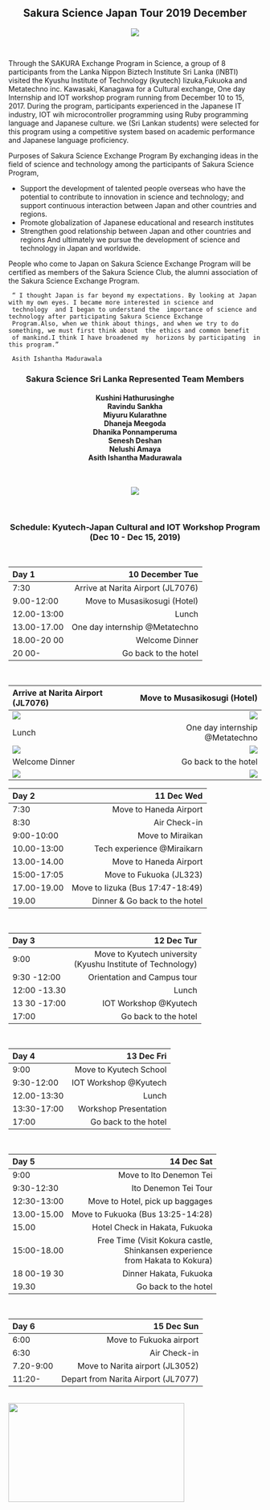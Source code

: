   

<h2 align="center"> 
 Sakura Science Japan Tour 2019 December     <br />
  
</h2>

<p align="center">
  <img src="https://photos.templatetoaster.info/7kvpjc.png" >
</p> 
  
<br />

Through the SAKURA Exchange Program in Science, a group of 8 participants from the Lanka Nippon Biztech Institute Sri Lanka (lNBTI) visited the Kyushu Institute of Technology (kyutech)  Iizuka,Fukuoka and Metatechno inc. Kawasaki, Kanagawa for a Cultural exchange, One day Internship and IOT workshop program running from December 10 to 15, 2017. During the program, participants experienced in the Japanese IT industry, IOT wih microcontroller programming using Ruby programming language and Japanese culture. we (Sri Lankan students) were selected for this program using a competitive system based on academic performance  and Japanese language proficiency. 


Purposes of Sakura Science Exchange Program
By exchanging ideas in the field of science and technology among the participants of Sakura Science Program, 

- Support the development of talented people overseas who have the potential to contribute to innovation in science and technology; and support continuous interaction between Japan and other countries and regions.
- Promote globalization of Japanese educational and research institutes
- Strengthen good relationship between Japan and other countries and regions And ultimately we pursue the development of science and technology in Japan and worldwide.


People who come to Japan on Sakura Science Exchange Program will be certified as members of the Sakura Science Club, the alumni association of the Sakura Science Exchange Program.





     “ I thought Japan is far beyond my expectations. By looking at Japan with my own eyes. I became more interested in science and 
     technology  and I began to understand the  importance of science and technology after participating Sakura Science Exchange
     Program.Also, when we think about things, and when we try to do something, we must first think about  the ethics and common benefit 
     of mankind.I think I have broadened my  horizons by participating  in this program.”        
     
     Asith Ishantha Madurawala


 
<h3 align="center"> 
 Sakura Science Sri Lanka Represented Team  Members <br />
</h3>
                  
<h4 align="center"> 
Kushini Hathurusinghe    <br />
Ravindu Sankha      <br />
Miyuru Kularathne    <br />                                                               
Dhaneja Meegoda      <br />                                                               
Dhanika Ponnamperuma    <br />                                                            
Senesh Deshan       <br />                                                                 
Nelushi Amaya     <br />                                                             
Asith Ishantha Madurawala        <br />                                                         
</h4>
       
                   	
                                  
                                                         
                                                              
   
 <br />
 
 <p align="center">
  <img src="https://photos.templatetoaster.info/05aaje.jpg" >
</p> 
<!-- Photo Courtsey: Miyuru Kularathne -->

 
  <br />
 <h3 align="center"> 
   Schedule: Kyutech-Japan Cultural and IOT Workshop Program (Dec 10 - Dec 15, 2019) 
 <br />
</h3>

                           
 <br />
 
Day 1 | 10 December Tue   
| :--- | ---: | 
7:30  | Arrive at Narita Airport (JL7076) 
9.00-12:00 | Move to Musasikosugi (Hotel) 
12.00-13:00 |  Lunch 
 13.00-17.00 |  One day internship @Metatechno 
 18.00-20 00 |  Welcome Dinner 
 20 00- |      Go back to the hotel
<br />

Arrive at Narita Airport (JL7076)  | Move to Musasikosugi (Hotel) 
| :--- | ---: | 
<img src="https://photos.templatetoaster.info/u72ckh.jpg" > | <img src="https://photos.templatetoaster.info/2phpfx.jpg" > 
Lunch | One day internship @Metatechno 
<img  src="https://photos.templatetoaster.info/9ng33b.jpg"> |   <img src="https://photos.templatetoaster.info/cmf7ca.jpg" > 
Welcome Dinner  |  Go back to the hotel
<img  src="https://photos.templatetoaster.info/e9ab7v.jpg"> |   <img src="https://photos.templatetoaster.info/yp3f0a.jpg" > 


<!-- Day 2 |  11 Dec Wed 
 | :--- | ---: | 
         Go back to the hotel
 <br /> -->
   

Day 2 |  11 Dec Wed 
 | :--- | ---: | 
  7:30 | Move to Haneda Airport 
 8:30 | Air Check-in 
9:00-10:00 |  Move to Miraikan 
 10.00-13:00 |  Tech experience @Miraikarn 
13.00-14.00 | Move to Haneda Airport 
15:00-17:05 | Move to Fukuoka (JL323) 
17.00-19.00 | Move to Iizuka (Bus 17:47-18:49) 
19.00       |  Dinner  & Go back to the hotel



<br />

Day 3 |  12 Dec Tur 
| :--- | ---: | 
9:00        |    Move to Kyutech university <br />(Kyushu Institute of Technology)
 9:30 -12:00 | Orientation and Campus tour 
 12:00 -13.30 | Lunch
13 30 -17:00 |    IOT Workshop @Kyutech 
 17:00        |    Go back to the hotel 
 <br />


 Day 4   | 13 Dec Fri 
 | :--- | ---: |
9:00       |      Move to Kyutech School 
 9:30-12:00  | IOT Workshop @Kyutech 
 12.00-13:30| Lunch 
 13:30-17:00  | Workshop Presentation 
 17:00      |     Go back to the hotel 
 <br />

Day 5 |  14 Dec Sat
| :--- | ---: | 
 9:00      |        Move to Ito Denemon Tei 
 9:30-12:30   |   Ito Denemon Tei Tour 
 12:30-13:00  |  Move to Hotel, pick up baggages 
 13.00-15.00 | Move to Fukuoka (Bus 13:25-14:28) 
 15.00      |      Hotel Check in Hakata, Fukuoka 
15:00-18.00 | Free Time (Visit Kokura castle, <br />Shinkansen experience <br />from Hakata to Kokura)
 18 00-19 30 | Dinner Hakata, Fukuoka 
   19.30       |     Go back to the hotel
 <br />

 Day 6 |  15 Dec Sun 
 | :--- | ---: | 
 6:00     |    Move to Fukuoka airport 
 6:30     |    Air Check-in 
 7.20-9:00 |  Move to Narita airport (JL3052) 
 11:20-   |    Depart from Narita Airport (JL7077)

              


  <br />




<!-- <img src="https://www.linkpicture.com/q/btsarmy-screen.jpg" > | [Visit Website](https://dev-btsarmy.pantheonsite.io/ "Github home")
| :--- | ---: |
 -->
<img src="https://github.com/asithishantha/Sakura_Science_Japan_Tour_2019_December/blob/main/iot%20gif.gif"  width="350px" height="197px" >
  <br />




[GitHub]: https://github.com/kaz0505 

